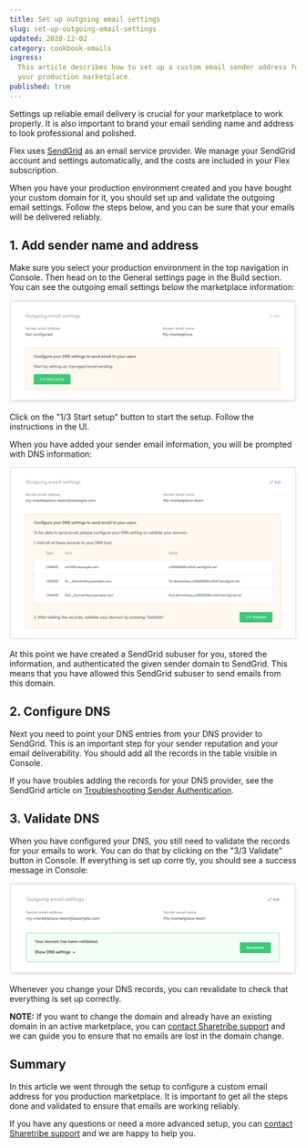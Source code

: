 ```yaml
---
title: Set up outgoing email settings
slug: set-up-outgoing-email-settings
updated: 2020-12-02
category: cookbook-emails
ingress:
  This article describes how to set up a custom email sender address for
  your production marketplace.
published: true
---
```


Settings up reliable email delivery is crucial for your marketplace to
work properly. It is also important to brand your email sending name and
address to look professional and polished.

Flex uses [SendGrid](https://sendgrid.com/) as an email service
provider. We manage your SendGrid account and settings automatically,
and the costs are included in your Flex subscription.

When you have your production environment created and you have bought
your custom domain for it, you should set up and validate the outgoing
email settings. Follow the steps below, and you can be sure that your
emails will be delivered reliably.

## 1. Add sender name and address

Make sure you select your production environment in the top navigation
in Console. Then head on to the General settings page in the Build
section. You can see the outgoing email settings below the marketplace
information:

![Outgoing email settings 1/3](./email-settings-1of3.png)

Click on the "1/3 Start setup" button to start the setup. Follow the
instructions in the UI.

When you have added your sender email information, you will be prompted
with DNS information:

![Outgoing email settings 3/3](./email-settings-3of3.png)

At this point we have created a SendGrid subuser for you, stored the
information, and authenticated the given sender domain to SendGrid. This
means that you have allowed this SendGrid subuser to send emails from
this domain.

## 2. Configure DNS

Next you need to point your DNS entries from your DNS provider to
SendGrid. This is an important step for your sender reputation and your
email deliverability. You should add all the records in the table
visible in Console.

If you have troubles adding the records for your DNS provider, see the
SendGrid article on
[Troubleshooting Sender Authentication](https://sendgrid.com/docs/ui/account-and-settings/troubleshooting-sender-authentication/).

## 3. Validate DNS

When you have configured your DNS, you still need to validate the
records for your emails to work. You can do that by clicking on the "3/3
Validate" button in Console. If everything is set up corre tly, you
should see a success message in Console:

![Outgoing email settings valid](./email-settings-valid.png)

Whenever you change your DNS records, you can revalidate to check that
everything is set up correctly.

**NOTE:** If you want to change the domain and already have an existing
domain in an active marketplace, you can
[contact Sharetribe support](mailto:flex-support@sharetribe.com) and we
can guide you to ensure that no emails are lost in the domain change.

## Summary

In this article we went through the setup to configure a custom email
address for you production marketplace. It is important to get all the
steps done and validated to ensure that emails are working reliably.

If you have any questions or need a more advanced setup, you can
[contact Sharetribe support](mailto:flex-support@sharetribe.com) and we
are happy to help you.
